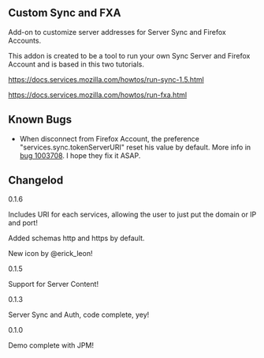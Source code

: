 Custom Sync and FXA
--------------------

Add-on to customize server addresses for Server Sync and Firefox Accounts.

This addon is created to be a tool to run your own Sync Server and Firefox Account and is based in this two tutorials.

https://docs.services.mozilla.com/howtos/run-sync-1.5.html

https://docs.services.mozilla.com/howtos/run-fxa.html


Known Bugs
---------

- When disconnect from Firefox Account, the preference "services.sync.tokenServerURI" reset his value by default.
More info in [bug 1003708](https://bugzilla.mozilla.org/show_bug.cgi?id=1003708). I hope they fix it ASAP.

Changelod
----------

0.1.6

Includes URI for each services, allowing the user to just put the domain or IP and port!

Added schemas http and https by default.

New icon by @erick_leon!

0.1.5

Support for Server Content!

0.1.3

Server Sync and Auth, code complete, yey!

0.1.0

Demo complete with JPM!